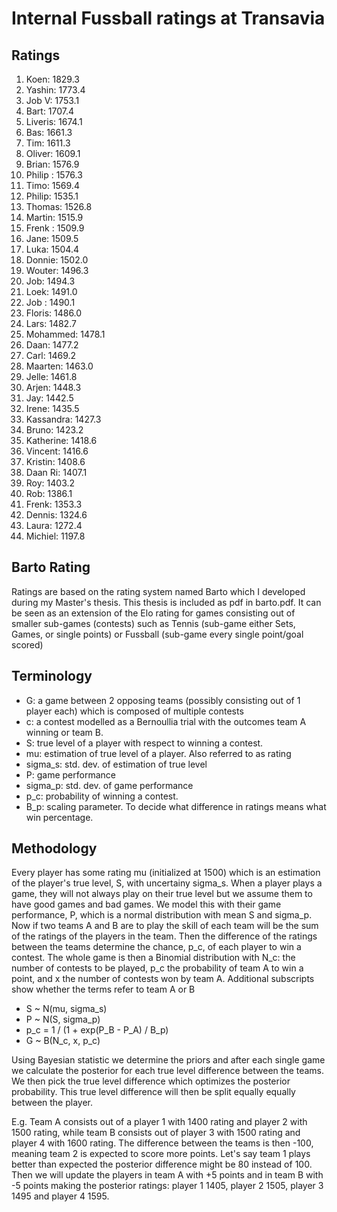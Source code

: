 # Internal Fussball ratings at Transavia
## Ratings
1. Koen: 1829.3 
2. Yashin: 1773.4 
3. Job V: 1753.1 
4. Bart: 1707.4 
5. Liveris: 1674.1 
6. Bas: 1661.3 
7. Tim: 1611.3 
8. Oliver: 1609.1 
9. Brian: 1576.9 
10. Philip : 1576.3 
11. Timo: 1569.4 
12. Philip: 1535.1 
13. Thomas: 1526.8 
14. Martin: 1515.9 
15. Frenk : 1509.9 
16. Jane: 1509.5 
17. Luka: 1504.4 
18. Donnie: 1502.0 
19. Wouter: 1496.3 
20. Job: 1494.3 
21. Loek: 1491.0 
22. Job : 1490.1 
23. Floris: 1486.0 
24. Lars: 1482.7 
25. Mohammed: 1478.1 
26. Daan: 1477.2 
27. Carl: 1469.2 
28. Maarten: 1463.0 
29. Jelle: 1461.8 
30. Arjen: 1448.3 
31. Jay: 1442.5 
32. Irene: 1435.5 
33. Kassandra: 1427.3 
34. Bruno: 1423.2 
35. Katherine: 1418.6 
36. Vincent: 1416.6 
37. Kristin: 1408.6 
38. Daan Ri: 1407.1 
39. Roy: 1403.2 
40. Rob: 1386.1 
41. Frenk: 1353.3 
42. Dennis: 1324.6 
43. Laura: 1272.4 
44. Michiel: 1197.8 

## Barto Rating
Ratings are based on the rating system named Barto which I developed during my Master's thesis. This thesis is included as pdf in barto.pdf. It can be seen as an extension of the Elo rating for games consisting out of smaller sub-games (contests) such as Tennis (sub-game either Sets, Games, or single points) or Fussball (sub-game every single point/goal scored)
## Terminology
- G: a game between 2 opposing teams (possibly consisting out of 1 player each) which is composed of multiple contests
- c: a contest modelled as a Bernoullia trial with the outcomes team A winning or team B.
- S: true level of a player with respect to winning a contest.
- mu: estimation of true level of a player. Also referred to as rating
- sigma_s: std. dev. of estimation of true level
- P: game performance
- sigma_p: std. dev. of game performance
- p_c: probability of winning a contest.
- B_p: scaling parameter. To decide what difference in ratings means what win percentage.
## Methodology
Every player has some rating mu (initialized at 1500) which is an estimation of the player's true level, S, with uncertainy sigma_s. When a player plays a game, they will not always play on their true level but we assume them to have good games and bad games. We model this with their game performance, P, which is a normal distribution with mean S and sigma_p. Now if two teams A and B are to play the skill of each team will be the sum of the ratings of the players in the team. Then the difference of the ratings between the teams determine the chance, p_c, of each player to win a contest. The whole game is then a Binomial distribution with N_c: the number of contests to be played, p_c the probability of team A to win a point, and x the number of contests won by team A. Additional subscripts show whether the terms refer to team A or B
- S ~ N(mu, sigma_s)
- P ~ N(S, sigma_p)
- p_c = 1 / (1 + exp(P_B - P_A) / B_p)
- G ~ B(N_c, x, p_c)

Using Bayesian statistic we determine the priors and after each single game we calculate the posterior for each true level difference between the teams. We then pick the true level difference which optimizes the posterior probability. This true level difference will then be split equally equally between the player. 

E.g. Team A consists out of a player 1 with 1400 rating and player 2 with 1500 rating, while team B consists out of player 3 with 1500 rating and player 4 with 1600 rating. The difference between the teams is then -100, meaning team 2 is expected to score more points. Let's say team 1 plays better than expected the posterior difference might be 80 instead of 100. Then we will update the players in team A with +5 points and in team B with -5 points making the posterior ratings: player 1 1405, player 2 1505, player 3 1495 and player 4 1595.